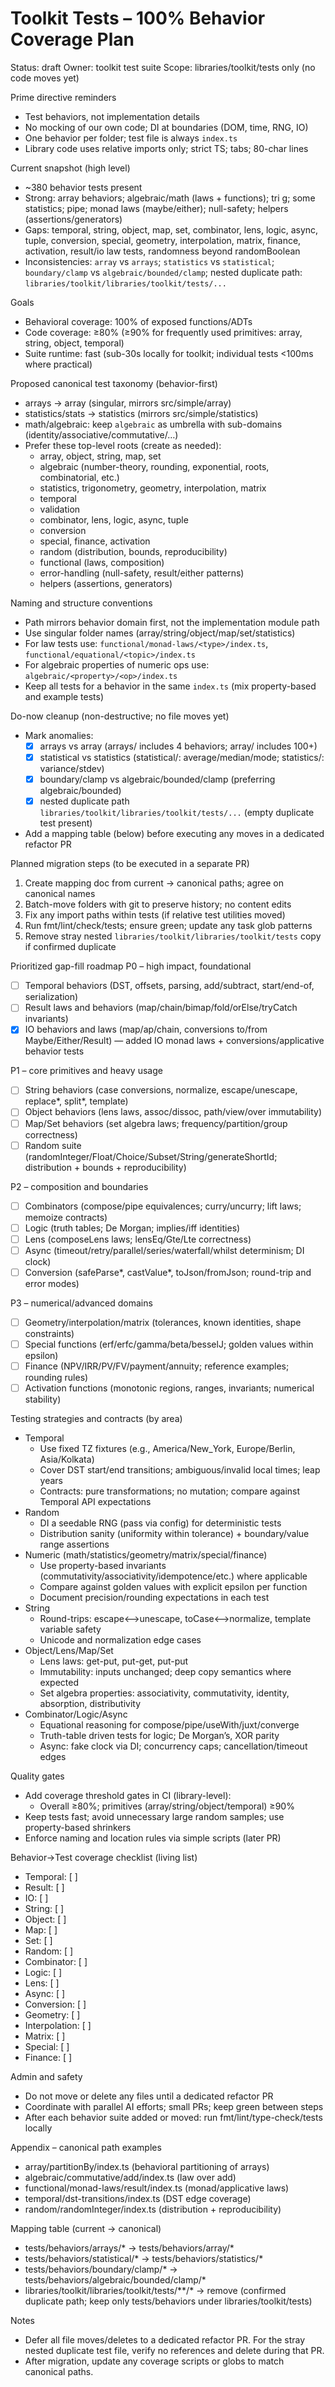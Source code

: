 # Toolkit Tests – 100% Behavior Coverage Plan

Status: draft
Owner: toolkit test suite
Scope: libraries/toolkit/tests only (no code moves yet)

Prime directive reminders

- Test behaviors, not implementation details
- No mocking of our own code; DI at boundaries (DOM, time, RNG, IO)
- One behavior per folder; test file is always `index.ts`
- Library code uses relative imports only; strict TS; tabs; 80-char lines

Current snapshot (high level)

- ~380 behavior tests present
- Strong: array behaviors; algebraic/math (laws + functions); tri g; some statistics; pipe; monad laws (maybe/either); null-safety; helpers (assertions/generators)
- Gaps: temporal, string, object, map, set, combinator, lens, logic, async, tuple, conversion, special, geometry, interpolation, matrix, finance, activation, result/io law tests, randomness beyond randomBoolean
- Inconsistencies: `array` vs `arrays`; `statistics` vs `statistical`; `boundary/clamp` vs `algebraic/bounded/clamp`; nested duplicate path: `libraries/toolkit/libraries/toolkit/tests/...`

Goals

- Behavioral coverage: 100% of exposed functions/ADTs
- Code coverage: ≥80% (≥90% for frequently used primitives: array, string, object, temporal)
- Suite runtime: fast (sub-30s locally for toolkit; individual tests <100ms where practical)

Proposed canonical test taxonomy (behavior-first)

- arrays → array (singular, mirrors src/simple/array)
- statistics/stats → statistics (mirrors src/simple/statistics)
- math/algebraic: keep `algebraic` as umbrella with sub-domains (identity/associative/commutative/…)
- Prefer these top-level roots (create as needed):
  - array, object, string, map, set
  - algebraic (number-theory, rounding, exponential, roots, combinatorial, etc.)
  - statistics, trigonometry, geometry, interpolation, matrix
  - temporal
  - validation
  - combinator, lens, logic, async, tuple
  - conversion
  - special, finance, activation
  - random (distribution, bounds, reproducibility)
  - functional (laws, composition)
  - error-handling (null-safety, result/either patterns)
  - helpers (assertions, generators)

Naming and structure conventions

- Path mirrors behavior domain first, not the implementation module path
- Use singular folder names (array/string/object/map/set/statistics)
- For law tests use: `functional/monad-laws/<type>/index.ts`, `functional/equational/<topic>/index.ts`
- For algebraic properties of numeric ops use: `algebraic/<property>/<op>/index.ts`
- Keep all tests for a behavior in the same `index.ts` (mix property-based and example tests)

Do-now cleanup (non-destructive; no file moves yet)

- Mark anomalies:
  - [x] arrays vs array (arrays/ includes 4 behaviors; array/ includes 100+)
  - [x] statistical vs statistics (statistical/: average/median/mode; statistics/: variance/stdev)
  - [x] boundary/clamp vs algebraic/bounded/clamp (preferring algebraic/bounded)
  - [x] nested duplicate path `libraries/toolkit/libraries/toolkit/tests/...` (empty duplicate test present)
- Add a mapping table (below) before executing any moves in a dedicated refactor PR

Planned migration steps (to be executed in a separate PR)

1. Create mapping doc from current → canonical paths; agree on canonical names
2. Batch-move folders with git to preserve history; no content edits
3. Fix any import paths within tests (if relative test utilities moved)
4. Run fmt/lint/check/tests; ensure green; update any task glob patterns
5. Remove stray nested `libraries/toolkit/libraries/toolkit/tests` copy if confirmed duplicate

Prioritized gap-fill roadmap
P0 – high impact, foundational

- [ ] Temporal behaviors (DST, offsets, parsing, add/subtract, start/end-of, serialization)
- [ ] Result laws and behaviors (map/chain/bimap/fold/orElse/tryCatch invariants)
- [x] IO behaviors and laws (map/ap/chain, conversions to/from Maybe/Either/Result) — added IO monad laws + conversions/applicative behavior tests

P1 – core primitives and heavy usage

- [ ] String behaviors (case conversions, normalize, escape/unescape, replace*, split*, template)
- [ ] Object behaviors (lens laws, assoc/dissoc, path/view/over immutability)
- [ ] Map/Set behaviors (set algebra laws; frequency/partition/group correctness)
- [ ] Random suite (randomInteger/Float/Choice/Subset/String/generateShortId; distribution + bounds + reproducibility)

P2 – composition and boundaries

- [ ] Combinators (compose/pipe equivalences; curry/uncurry; lift laws; memoize contracts)
- [ ] Logic (truth tables; De Morgan; implies/iff identities)
- [ ] Lens (composeLens laws; lensEq/Gte/Lte correctness)
- [ ] Async (timeout/retry/parallel/series/waterfall/whilst determinism; DI clock)
- [ ] Conversion (safeParse*, castValue*, toJson/fromJson; round-trip and error modes)

P3 – numerical/advanced domains

- [ ] Geometry/interpolation/matrix (tolerances, known identities, shape constraints)
- [ ] Special functions (erf/erfc/gamma/beta/besselJ; golden values within epsilon)
- [ ] Finance (NPV/IRR/PV/FV/payment/annuity; reference examples; rounding rules)
- [ ] Activation functions (monotonic regions, ranges, invariants; numerical stability)

Testing strategies and contracts (by area)

- Temporal
  - Use fixed TZ fixtures (e.g., America/New_York, Europe/Berlin, Asia/Kolkata)
  - Cover DST start/end transitions; ambiguous/invalid local times; leap years
  - Contracts: pure transformations; no mutation; compare against Temporal API expectations
- Random
  - DI a seedable RNG (pass via config) for deterministic tests
  - Distribution sanity (uniformity within tolerance) + boundary/value range assertions
- Numeric (math/statistics/geometry/matrix/special/finance)
  - Use property-based invariants (commutativity/associativity/idempotence/etc.) where applicable
  - Compare against golden values with explicit epsilon per function
  - Document precision/rounding expectations in each test
- String
  - Round-trips: escape⟷unescape, toCase⟷normalize, template variable safety
  - Unicode and normalization edge cases
- Object/Lens/Map/Set
  - Lens laws: get-put, put-get, put-put
  - Immutability: inputs unchanged; deep copy semantics where expected
  - Set algebra properties: associativity, commutativity, identity, absorption, distributivity
- Combinator/Logic/Async
  - Equational reasoning for compose/pipe/useWith/juxt/converge
  - Truth-table driven tests for logic; De Morgan’s, XOR parity
  - Async: fake clock via DI; concurrency caps; cancellation/timeout edges

Quality gates

- Add coverage threshold gates in CI (library-level):
  - Overall ≥80%; primitives (array/string/object/temporal) ≥90%
- Keep tests fast; avoid unnecessary large random samples; use property-based shrinkers
- Enforce naming and location rules via simple scripts (later PR)

Behavior→Test coverage checklist (living list)

- Temporal: [ ]
- Result: [ ]
- IO: [ ]
- String: [ ]
- Object: [ ]
- Map: [ ]
- Set: [ ]
- Random: [ ]
- Combinator: [ ]
- Logic: [ ]
- Lens: [ ]
- Async: [ ]
- Conversion: [ ]
- Geometry: [ ]
- Interpolation: [ ]
- Matrix: [ ]
- Special: [ ]
- Finance: [ ]

Admin and safety

- Do not move or delete any files until a dedicated refactor PR
- Coordinate with parallel AI efforts; small PRs; keep green between steps
- After each behavior suite added or moved: run fmt/lint/type-check/tests locally

Appendix – canonical path examples

- array/partitionBy/index.ts (behavioral partitioning of arrays)
- algebraic/commutative/add/index.ts (law over add)
- functional/monad-laws/result/index.ts (monad/applicative laws)
- temporal/dst-transitions/index.ts (DST edge coverage)
- random/randomInteger/index.ts (distribution + reproducibility)

Mapping table (current → canonical)

- tests/behaviors/arrays/* → tests/behaviors/array/*
- tests/behaviors/statistical/* → tests/behaviors/statistics/*
- tests/behaviors/boundary/clamp/* → tests/behaviors/algebraic/bounded/clamp/*
- libraries/toolkit/libraries/toolkit/tests/**/* → remove (confirmed duplicate path; keep only tests/behaviors under libraries/toolkit/tests)

Notes

- Defer all file moves/deletes to a dedicated refactor PR. For the stray nested duplicate test file, verify no references and delete during that PR.
- After migration, update any coverage scripts or globs to match canonical paths.
